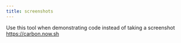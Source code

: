 ```yaml
---
title: screenshots
---
```


Use this tool when demonstrating code instead of taking a screenshot https://carbon.now.sh
